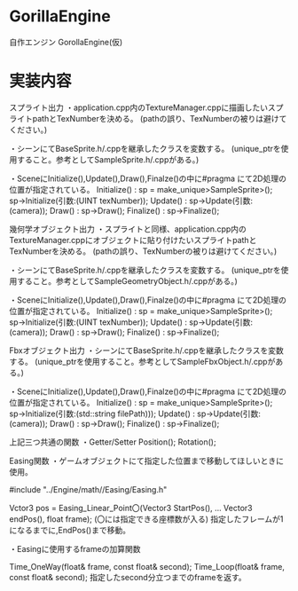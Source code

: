 # GorillaEngine

自作エンジン GorollaEngine(仮)


# 実装内容

スプライト出力
・application.cpp内のTextureManager.cppに描画したいスプライトpathとTexNumberを決める。
(pathの誤り、TexNumberの被りは避けてください。)

・シーンにてBaseSprite.h/.cppを継承したクラスを変数する。
(unique_ptrを使用すること。参考としてSampleSprite.h/.cppがある。)

・SceneにInitialize(),Update(),Draw(),Finalze()の中に#pragma にて2D処理の位置が指定されている。
Initialize() : sp = make_unique>SampleSprite>();    
               sp->Initialize(引数:(UINT texNumber));
Update()     : sp->Update(引数:(camera));
Draw()       : sp->Draw();
Finalize()   : sp->Finalize();


幾何学オブジェクト出力
・スプライトと同様、application.cpp内のTextureManager.cppにオブジェクトに貼り付けたいスプライトpathとTexNumberを決める。
(pathの誤り、TexNumberの被りは避けてください。)

・シーンにてBaseSprite.h/.cppを継承したクラスを変数する。
(unique_ptrを使用すること。参考としてSampleGeometryObject.h/.cppがある。)

・SceneにInitialize(),Update(),Draw(),Finalze()の中に#pragma にて2D処理の位置が指定されている。
Initialize() : sp = make_unique>SampleSprite>();    
               sp->Initialize(引数:(UINT texNumber));
Update()     : sp->Update(引数:(camera));
Draw()       : sp->Draw();
Finalize()   : sp->Finalize();


Fbxオブジェクト出力
・シーンにてBaseSprite.h/.cppを継承したクラスを変数する。
(unique_ptrを使用すること。参考としてSampleFbxObject.h/.cppがある。)

・SceneにInitialize(),Update(),Draw(),Finalze()の中に#pragma にて2D処理の位置が指定されている。
Initialize() : sp = make_unique>SampleSprite>();    
               sp->Initialize(引数:(std::string filePath)));
Update()     : sp->Update(引数:(camera));
Draw()       : sp->Draw();
Finalize()   : sp->Finalize();


上記三つ共通の関数
・Getter/Setter
Position();
Rotation();


Easing関数
・ゲームオブジェクトにて指定した位置まで移動してほしいときに使用。

#include "../Engine/math//Easing/Easing.h"

Vctor3 pos = Easing_Linear_Point〇(Vector3 StartPos(), … Vector3 endPos(), float frame);    (〇には指定できる座標数が入る)
指定したフレームが1になるまでに,EndPos()まで移動。

・Easingに使用するframeの加算関数

Time_OneWay(float& frame, const float& second);
Time_Loop(float& frame, const float& second);
指定したsecond分立つまでのframeを返す。
